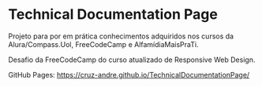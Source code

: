 # Technical Documentation Page
Projeto para por em prática conhecimentos adquiridos nos cursos da Alura/Compass.Uol, FreeCodeCamp e AlfamídiaMaisPraTi.

Desafio da FreeCodeCamp do curso atualizado de Responsive Web Design.

GitHub Pages: https://cruz-andre.github.io/TechnicalDocumentationPage/

